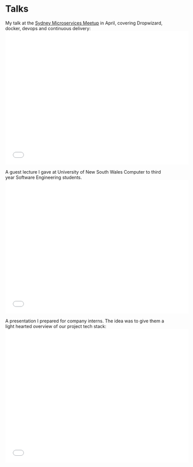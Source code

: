 # Talks

My talk at the [Sydney Microservices Meetup](http://www.meetup.com/Sydney-Microservices/) in April, covering Dropwizard, docker, devops and continuous delivery: <iframe src="//slides.com/yunzhilin/dropwizard-and-friends/embed" width="576" height="420" scrolling="no" frameborder="0" webkitallowfullscreen mozallowfullscreen allowfullscreen></iframe>

A guest lecture I gave at University of New South Wales Computer to third year Software Engineering students.<iframe src="//slides.com/yunzhilin/a-tale-of-contemporary-software/embed" width="576" height="420" scrolling="no" frameborder="0" webkitallowfullscreen mozallowfullscreen allowfullscreen></iframe>

A presentation I prepared for company interns. The idea was to give them a light hearted overview of our project tech stack: <iframe src="//slides.com/yunzhilin/microservices-and-friends/embed" width="576" height="420" scrolling="no" frameborder="0" webkitallowfullscreen mozallowfullscreen allowfullscreen></iframe>
